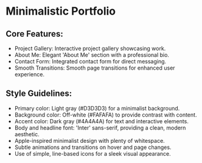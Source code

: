 # **Minimalistic Portfolio**

## Core Features:

- Project Gallery: Interactive project gallery showcasing work.
- About Me: Elegant 'About Me' section with a professional bio.
- Contact Form: Integrated contact form for direct messaging.
- Smooth Transitions: Smooth page transitions for enhanced user experience.

## Style Guidelines:

- Primary color: Light gray (#D3D3D3) for a minimalist background.
- Background color: Off-white (#FAFAFA) to provide contrast with content.
- Accent color: Dark gray (#4A4A4A) for text and interactive elements.
- Body and headline font: 'Inter' sans-serif, providing a clean, modern aesthetic.
- Apple-inspired minimalist design with plenty of whitespace.
- Subtle animations and transitions on hover and page changes.
- Use of simple, line-based icons for a sleek visual appearance.
